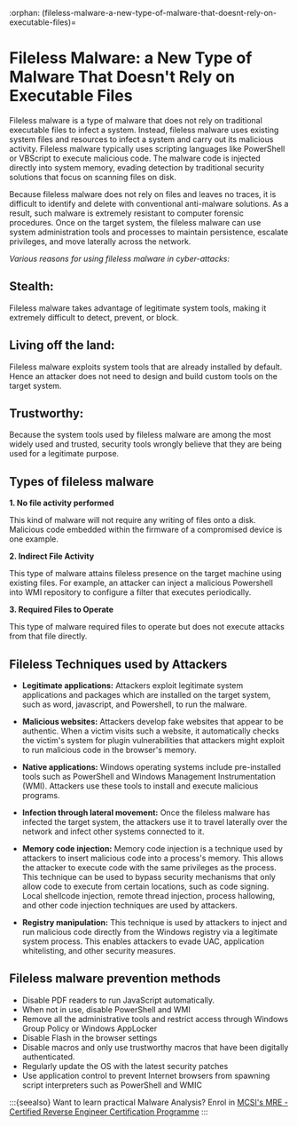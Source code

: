 :orphan:
(fileless-malware-a-new-type-of-malware-that-doesnt-rely-on-executable-files)=

# Fileless Malware: a New Type of Malware That Doesn't Rely on Executable Files

Fileless malware is a type of malware that does not rely on traditional executable files to infect a system. Instead, fileless malware uses existing system files and resources to infect a system and carry out its malicious activity. Fileless malware typically uses scripting languages like PowerShell or VBScript to execute malicious code. The malware code is injected directly into system memory, evading detection by traditional security solutions that focus on scanning files on disk.

Because fileless malware does not rely on files and leaves no traces, it is difficult to identify and delete with conventional anti-malware solutions. As a result, such malware is extremely resistant to computer forensic procedures. Once on the target system, the fileless malware can use system administration tools and processes to maintain persistence, escalate privileges, and move laterally across the network.

_Various reasons for using fileless malware in cyber-attacks:_

## Stealth:

Fileless malware takes advantage of legitimate system tools, making it extremely difficult to detect, prevent, or block.

## Living off the land:

Fileless malware exploits system tools that are already installed by default. Hence an attacker does not need to design and build custom tools on the target system.

## Trustworthy:

Because the system tools used by fileless malware are among the most widely used and trusted, security tools wrongly believe that they are being used for a legitimate purpose.

## Types of fileless malware

**1. No file activity performed**

This kind of malware will not require any writing of files onto a disk. Malicious code embedded within the firmware of a compromised device is one example.

**2. Indirect File Activity**

This type of malware attains fileless presence on the target machine using existing files. For example, an attacker can inject a malicious Powershell into WMI repository to configure a filter that executes periodically.

**3. Required Files to Operate**

This type of malware required files to operate but does not execute attacks from that file directly.

## Fileless Techniques used by Attackers

- **Legitimate applications:** Attackers exploit legitimate system applications and packages which are installed on the target system, such as word, javascript, and Powershell, to run the malware.

- **Malicious websites:** Attackers develop fake websites that appear to be authentic. When a victim visits such a website, it automatically checks the victim's system for plugin vulnerabilities that attackers might exploit to run malicious code in the browser's memory.

- **Native applications:** Windows operating systems include pre-installed tools such as PowerShell and Windows Management Instrumentation (WMI). Attackers use these tools to install and execute malicious programs.

- **Infection through lateral movement:** Once the fileless malware has infected the target system, the attackers use it to travel laterally over the network and infect other systems connected to it.

- **Memory code injection:** Memory code injection is a technique used by attackers to insert malicious code into a process's memory. This allows the attacker to execute code with the same privileges as the process. This technique can be used to bypass security mechanisms that only allow code to execute from certain locations, such as code signing. Local shellcode injection, remote thread injection, process hallowing, and other code injection techniques are used by attackers.

- **Registry manipulation:** This technique is used by attackers to inject and run malicious code directly from the Windows registry via a legitimate system process. This enables attackers to evade UAC, application whitelisting, and other security measures.

## Fileless malware prevention methods

- Disable PDF readers to run JavaScript automatically.
- When not in use, disable PowerShell and WMI
- Remove all the administrative tools and restrict access through Windows Group Policy or Windows AppLocker
- Disable Flash in the browser settings
- Disable macros and only use trustworthy macros that have been digitally authenticated.
- Regularly update the OS with the latest security patches
- Use application control to prevent Internet browsers from spawning script interpreters such as PowerShell and WMIC

:::{seealso}
Want to learn practical Malware Analysis? Enrol in [MCSI's MRE - Certified Reverse Engineer Certification Programme](https://www.mosse-institute.com/certifications/mre-certified-reverse-engineer.html)
:::
